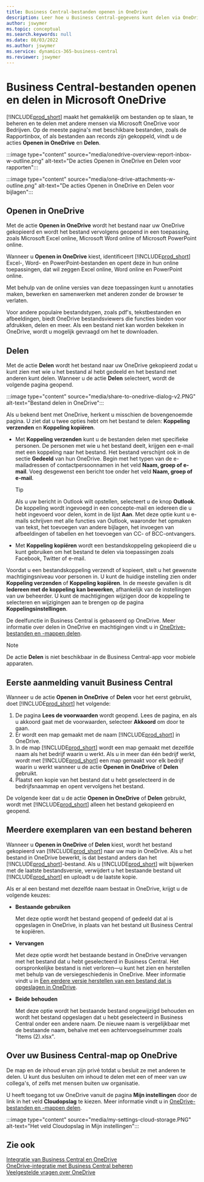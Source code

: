 ```yaml
---
title: Business Central-bestanden openen in OneDrive
description: Leer hoe u Business Central-gegevens kunt delen via OneDrive voor bedrijven.
author: jswymer
ms.topic: conceptual
ms.search.keywords: null
ms.date: 08/03/2022
ms.author: jswymer
ms.service: dynamics-365-business-central
ms.reviewer: jswymer
---
```

# <a name="opening-and-sharing-business-central-files-in-microsoft-onedrive"></a>Business Central-bestanden openen en delen in Microsoft OneDrive

[!INCLUDE[prod_short](includes/prod_short.md)] maakt het gemakkelijk om bestanden op te slaan, te beheren en te delen met andere mensen via Microsoft OneDrive voor Bedrijven. Op de meeste pagina's met beschikbare bestanden, zoals de Rapportinbox, of als bestanden aan records zijn gekoppeld, vindt u de acties **Openen in OneDrive** en **Delen**.


:::image type="content" source="media/onedrive-overview-report-inbox-w-outline.png" alt-text="De acties Openen in OneDrive en Delen voor rapporten":::


:::image type="content" source="media/one-drive-attachments-w-outline.png" alt-text="De acties Openen in OneDrive en Delen voor bijlagen":::


## <a name="open-in-onedrive"></a>Openen in OneDrive

Met de actie **Openen in OneDrive** wordt het bestand naar uw OneDrive gekopieerd en wordt het bestand vervolgens geopend in een toepassing, zoals Microsoft Excel online, Microsoft Word online of Microsoft PowerPoint online. 

<!--## Working with different types of files-->

Wanneer u **Openen in OneDrive** kiest, identificeert [!INCLUDE[prod_short](includes/prod_short.md)] Excel-, Word- en PowerPoint-bestanden en opent deze in hun online toepassingen, dat wil zeggen Excel online, Word online en PowerPoint online. 

Met behulp van de online versies van deze toepassingen kunt u annotaties maken, bewerken en samenwerken met anderen zonder de browser te verlaten.

Voor andere populaire bestandstypen, zoals pdf's, tekstbestanden en afbeeldingen, biedt OneDrive bestandsviewers die functies bieden voor afdrukken, delen en meer. Als een bestand niet kan worden bekeken in OneDrive, wordt u mogelijk gevraagd om het te downloaden.

## <a name="share"></a>Delen

Met de actie **Delen** wordt het bestand naar uw OneDrive gekopieerd zodat u kunt zien met wie u het bestand al hebt gedeeld en het bestand met anderen kunt delen. Wanneer u de actie **Delen** selecteert, wordt de volgende pagina geopend.

:::image type="content" source="media/share-to-onedrive-dialog-v2.PNG" alt-text="Bestand delen in OneDrive":::

Als u bekend bent met OneDrive, herkent u misschien de bovengenoemde pagina. U ziet dat u twee opties hebt om het bestand te delen: **Koppeling verzenden** en **Koppeling kopiëren**.

- Met **Koppeling verzenden** kunt u de bestanden delen met specifieke personen. De personen met wie u het bestand deelt, krijgen een e-mail met een koppeling naar het bestand. Het bestand verschijnt ook in de sectie **Gedeeld** van hun OneDrive. Begin met het typen van de e-mailadressen of contactpersoonnamen in het veld **Naam, groep of e-mail**. Voeg desgewenst een bericht toe onder het veld **Naam, groep of e-mail**.

  > [!TIP]
  > Als u uw bericht in Outlook wilt opstellen, selecteert u de knop **Outlook**. De koppeling wordt ingevoegd in een concepte-mail en iedereen die u hebt ingevoerd voor delen, komt in de lijst **Aan**. Met deze optie kunt u e-mails schrijven met alle functies van Outlook, waaronder het opmaken van tekst, het toevoegen van andere bijlagen, het invoegen van afbeeldingen of tabellen en het toevoegen van CC- of BCC-ontvangers.

- Met **Koppeling kopiëren** wordt een bestandskoppeling gekopieerd die u kunt gebruiken om het bestand te delen via toepassingen zoals Facebook, Twitter of e-mail. 

Voordat u een bestandskoppeling verzendt of kopieert, stelt u het gewenste machtigingsniveau voor personen in. U kunt de huidige instelling zien onder **Koppeling verzenden** of **Koppeling kopiëren**. In de meeste gevallen is dit **Iedereen met de koppeling kan bewerken**, afhankelijk van de instellingen van uw beheerder. U kunt de machtigingen wijzigen door de koppeling te selecteren en wijzigingen aan te brengen op de pagina **Koppelingsinstellingen**.

De deelfunctie in Business Central is gebaseerd op OneDrive. Meer informatie over delen in OneDrive en machtigingen vindt u in [OneDrive-bestanden en -mappen delen](https://support.microsoft.com/en-us/office/share-onedrive-files-and-folders-9fcc2f7d-de0c-4cec-93b0-a82024800c07).

> [!NOTE]
> De actie **Delen** is niet beschikbaar in de Business Central-app voor mobiele apparaten.

## <a name="first-time-sign-in-from-business-central"></a>Eerste aanmelding vanuit Business Central

Wanneer u de actie **Openen in OneDrive** of **Delen** voor het eerst gebruikt, doet [!INCLUDE[prod_short](includes/prod_short.md)] het volgende:

1. De pagina **Lees de voorwaarden** wordt geopend. Lees de pagina, en als u akkoord gaat met de voorwaarden, selecteer **Akkoord** om door te gaan.
2. Er wordt een map gemaakt met de naam [!INCLUDE[prod_short](includes/prod_short.md)] in OneDrive. 
3. In de map [!INCLUDE[prod_short](includes/prod_short.md)] wordt een map gemaakt met dezelfde naam als het bedrijf waarin u werkt. Als u in meer dan één bedrijf werkt, wordt met [!INCLUDE[prod_short](includes/prod_short.md)] een map gemaakt voor elk bedrijf waarin u werkt wanneer u de actie **Openen in OneDrive** of **Delen** gebruikt. 
4. Plaatst een kopie van het bestand dat u hebt geselecteerd in de bedrijfsnaammap en opent vervolgens het bestand. 

De volgende keer dat u de actie **Openen in OneDrive** of **Delen** gebruikt, wordt met [!INCLUDE[prod_short](includes/prod_short.md)] alleen het bestand gekopieerd en geopend. 

## <a name="managing-multiple-copies-of-a-file"></a>Meerdere exemplaren van een bestand beheren

Wanneer u **Openen in OneDrive** of **Delen** kiest, wordt het bestand gekopieerd van [!INCLUDE[prod_short](includes/prod_short.md)] naar uw map in OneDrive. Als u het bestand in OneDrive bewerkt, is dat bestand anders dan het [!INCLUDE[prod_short](includes/prod_short.md)]-bestand. Als u [!INCLUDE[prod_short](includes/prod_short.md)] wilt bijwerken met de laatste bestandsversie, verwijdert u het bestaande bestand uit [!INCLUDE[prod_short](includes/prod_short.md)] en uploadt u de laatste kopie.

Als er al een bestand met dezelfde naam bestaat in OneDrive, krijgt u de volgende keuzes:

- **Bestaande gebruiken**

  Met deze optie wordt het bestand geopend of gedeeld dat al is opgeslagen in OneDrive, in plaats van het bestand uit Business Central te kopiëren.
  
- **Vervangen**
  
  Met deze optie wordt het bestaande bestand in OneDrive vervangen met het bestand dat u hebt geselecteerd in Business Central. Het oorspronkelijke bestand is niet verloren&mdash;u kunt het zien en herstellen met behulp van de versiegeschiedenis in OneDrive. Meer informatie vindt u in [Een eerdere versie herstellen van een bestand dat is opgeslagen in OneDrive](https://support.microsoft.com/office/restore-a-previous-version-of-a-file-stored-in-onedrive-159cad6d-d76e-4981-88ef-de6e96c93893).

- **Beide behouden**

  Met deze optie wordt het bestaande bestand ongewijzigd behouden en wordt het bestand opgeslagen dat u hebt geselecteerd in Business Central onder een andere naam. De nieuwe naam is vergelijkbaar met de bestaande naam, behalve met een achtervoegselnummer zoals "Items (2).xlsx".

## <a name="about-your-business-central-folder-on-onedrive"></a>Over uw Business Central-map op OneDrive

De map en de inhoud ervan zijn privé totdat u besluit ze met anderen te delen. U kunt dus besluiten om inhoud te delen met een of meer van uw collega's, of zelfs met mensen buiten uw organisatie. 

U heeft toegang tot uw OneDrive vanuit de pagina **Mijn instellingen** door de link in het veld **Cloudopslag** te kiezen. Meer informatie vindt u in [OneDrive-bestanden en -mappen delen](https://support.microsoft.com/en-us/office/share-onedrive-files-and-folders-9fcc2f7d-de0c-4cec-93b0-a82024800c07).

:::image type="content" source="media/my-settings-cloud-storage.PNG" alt-text="Het veld Cloudopslag in Mijn instellingen":::

<!--## Extending the Connection to OneDrive
You can create an extension and connect it to... For more information, see...-->

## <a name="see-also"></a>Zie ook

[Integratie van Business Central en OneDrive](across-onedrive-overview.md)  
[OneDrive-integratie met Business Central beheren](admin-onedrive-integration.md)  
[Veelgestelde vragen over OneDrive](admin-onedrive-faq.md)
